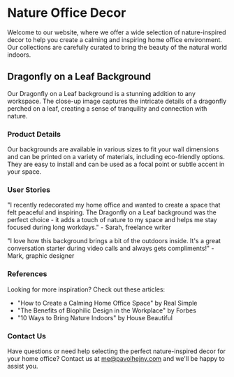 <!--font:Roboto-->

# Nature Office Decor

Welcome to our website, where we offer a wide selection of nature-inspired decor to help you create a calming and inspiring home office environment. Our collections are carefully curated to bring the beauty of the natural world indoors.

## Dragonfly on a Leaf Background

Our Dragonfly on a Leaf background is a stunning addition to any workspace. The close-up image captures the intricate details of a dragonfly perched on a leaf, creating a sense of tranquility and connection with nature.

### Product Details

Our backgrounds are available in various sizes to fit your wall dimensions and can be printed on a variety of materials, including eco-friendly options. They are easy to install and can be used as a focal point or subtle accent in your space.

### User Stories

"I recently redecorated my home office and wanted to create a space that felt peaceful and inspiring. The Dragonfly on a Leaf background was the perfect choice - it adds a touch of nature to my space and helps me stay focused during long workdays." - Sarah, freelance writer

"I love how this background brings a bit of the outdoors inside. It's a great conversation starter during video calls and always gets compliments!" - Mark, graphic designer

### References

Looking for more inspiration? Check out these articles:

-   "How to Create a Calming Home Office Space" by Real Simple
-   "The Benefits of Biophilic Design in the Workplace" by Forbes
-   "10 Ways to Bring Nature Indoors" by House Beautiful

### Contact Us

Have questions or need help selecting the perfect nature-inspired decor for your home office? Contact us at me@pavolhejny.com and we'll be happy to assist you.

<!--

Write me content for website with wallpaper which alt text is:

"A close-up of a dragonfly on a leaf"

The name/title of the page should not be 1:1 copy of the alt text but rather a real content of the website which is using this wallpaper.

- Use markdown format
- Start with heading
- Heading should be short and concise
- The content should look like a real website
- The website should not be about the wallpaper, wallpaper is just a related background
- Heading should be contain work "wallpaper" or "background"
- Include real sections like references, contact, user stories, etc. use things relevant to the page purpose.
- Feel free to use structure like headings, bullets, numbering, blockquotes, paragraphs, horizontal lines, etc.
- You can use formatting like bold or _italic_
- You can include UTF-8 emojis
- Links should be only #hash anchors (and you can refer to the document itself)
- Do not include images


---


# Nature-Inspired Wallpaper for a Serene Home Office

Welcome to our website, where we offer a wide selection of nature-inspired wallpapers to help you create a calming and inspiring home office environment. Our wallpaper collections are carefully curated to bring the beauty of the natural world indoors.

## Dragonfly on a Leaf Wallpaper

Our Dragonfly on a Leaf wallpaper is a stunning addition to any workspace. The close-up image captures the intricate details of a dragonfly perched on a leaf, creating a sense of tranquility and connection with nature.

### Product Details

- Available in various sizes to fit your wall dimensions
- Printed on high-quality, eco-friendly wallpaper material
- Easy to install with peel-and-stick backing

### User Stories

"I recently redecorated my home office and wanted to create a space that felt peaceful and inspiring. The Dragonfly on a Leaf wallpaper was the perfect choice - it adds a touch of nature to my space and helps me stay focused during long workdays." - Sarah, freelance writer

"I love how this wallpaper brings a bit of the outdoors inside. It's a great conversation starter during video calls and always gets compliments!" - Mark, graphic designer

### References

Looking for more inspiration? Check out these articles:

- "How to Create a Calming Home Office Space" by Real Simple
- "The Benefits of Biophilic Design in the Workplace" by Forbes
- "10 Ways to Bring Nature Indoors" by House Beautiful

### Contact Us

Have questions or need help selecting the perfect wallpaper for your home office? Contact us at me@pavolhejny.com and we'll be happy to assist you.


---


Heading should not include word "wallpaper". The website should not be about the wallpaper itself, wallpaper is just a related background, rewrite whole content.


---


# Create a Serene Home Office with Nature-Inspired Wallpapers

Welcome to our website, where we offer a wide selection of nature-inspired wallpapers to help you create a calming and inspiring home office environment. Our wallpaper collections are carefully curated to bring the beauty of the natural world indoors.

## Dragonfly on a Leaf Wallpaper

Our Dragonfly on a Leaf wallpaper is a stunning addition to any workspace. The close-up image captures the intricate details of a dragonfly perched on a leaf, creating a sense of tranquility and connection with nature.

### Product Details

Our wallpapers are printed on high-quality, eco-friendly material and available in various sizes to fit your wall dimensions. They are easy to install with peel-and-stick backing, making it simple for you to transform your space.

### User Stories

"I recently redecorated my home office and wanted to create a space that felt peaceful and inspiring. The Dragonfly on a Leaf wallpaper was the perfect choice - it adds a touch of nature to my space and helps me stay focused during long workdays." - Sarah, freelance writer

"I love how this wallpaper brings a bit of the outdoors inside. It's a great conversation starter during video calls and always gets compliments!" - Mark, graphic designer

### References

Looking for more inspiration? Check out these articles:

- "How to Create a Calming Home Office Space" by Real Simple
- "The Benefits of Biophilic Design in the Workplace" by Forbes
- "10 Ways to Bring Nature Indoors" by House Beautiful

### Contact Us

Have questions or need help selecting the perfect wallpaper for your home office? Contact us at me@pavolhejny.com and we'll be happy to assist you.


---


Heading should not include word "wallpaper". The website should not be about the wallpaper itself, wallpaper is just a related background, rewrite whole content.


---


# Create a Serene Home Office with Nature-Inspired Decor

Welcome to our website, where we offer a wide selection of nature-inspired decor to help you create a calming and inspiring home office environment. Our collections are carefully curated to bring the beauty of the natural world indoors.

## Dragonfly on a Leaf Background

Our Dragonfly on a Leaf background is a stunning addition to any workspace. The close-up image captures the intricate details of a dragonfly perched on a leaf, creating a sense of tranquility and connection with nature.

### Product Details

Our backgrounds are available in various sizes to fit your wall dimensions and can be printed on a variety of materials, including eco-friendly options. They are easy to install and can be used as a focal point or subtle accent in your space.

### User Stories

"I recently redecorated my home office and wanted to create a space that felt peaceful and inspiring. The Dragonfly on a Leaf background was the perfect choice - it adds a touch of nature to my space and helps me stay focused during long workdays." - Sarah, freelance writer

"I love how this background brings a bit of the outdoors inside. It's a great conversation starter during video calls and always gets compliments!" - Mark, graphic designer

### References

Looking for more inspiration? Check out these articles:

- "How to Create a Calming Home Office Space" by Real Simple
- "The Benefits of Biophilic Design in the Workplace" by Forbes
- "10 Ways to Bring Nature Indoors" by House Beautiful

### Contact Us

Have questions or need help selecting the perfect nature-inspired decor for your home office? Contact us at me@pavolhejny.com and we'll be happy to assist you.

-->

